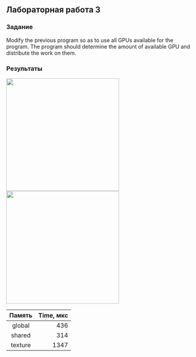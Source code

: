 ## Лабораторная работа 3
### Задание
Modify the previous program so as to use all GPUs available for the program. The program should determine the amount of available GPU and distribute the work on them.
### Результаты
<img src = "https://github.com/maryartkey/gpu-programming/assets/35896507/9145a78b-d419-4ad1-91bf-f80d15a427b5" width = 300>
<img src = "https://github.com/maryartkey/gpu-programming/assets/35896507/5d724dff-01b2-4570-b2da-6fe3c0dca9d9" width = 300>

| Память | Time, мкс |
|:--------:|------:|
|  global  | 436 |
|  shared  | 314 |
|  texture | 1347 |
